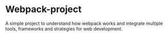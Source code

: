 # Webpack-project

A simple project to understand how webpack works and integrate multiple tools, frameworks and strategies for web development.
